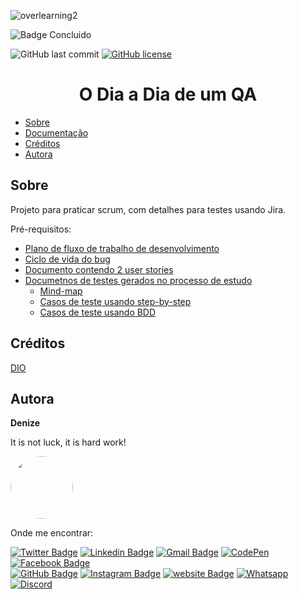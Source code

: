 ![overlearning2](https://github.com/DeBaFig/trilha-net-fundamentos-desafio-cs/assets/46844031/ff80cc08-9167-473c-9c2b-562ea18b223c)

![Badge Concluido](http://img.shields.io/static/v1?label=STATUS&message=CONCLUIDO&color=red&style=for-the-badge)

![GitHub last commit](https://img.shields.io/github/last-commit/DeBaFig/Dio-QA-project) [![GitHub license](https://img.shields.io/github/license/DeBaFig/Dio-QA-project)](https://github.com/DeBaFig/Dio-QA-project/blob/main/LICENSE) 

<h1 align="center">O Dia a Dia de um QA</h1>

<!--ts-->
   * [Sobre](#sobre)
   * [Documentação](#documentação)
   * [Créditos](#créditos)
   * [Autora](#autora)
<!--te-->


## Sobre  

Projeto para praticar scrum, com detalhes para testes usando Jira.

Pré-requisitos:
 * [Plano de fluxo de trabalho de desenvolvimento]()
 * [Ciclo de vida do bug]()
 * [Documento contendo 2 user stories]()
 * [Documetnos de testes gerados no processo de estudo]()
      * [Mind-map]()
      * [Casos de teste usando step-by-step]()
      * [Casos de teste usando BDD]()

## Créditos

 [DIO]([https://www.dio.me/](https://web.dio.me/track/bootcamp-wex-desenvolvimento-net-e-qa))  

## Autora

**Denize**

It is not luck, it is hard work!

<img style="border-radius: 50%;" src="https://user-images.githubusercontent.com/46844031/163518939-915f6e15-200a-4e9c-9f54-9bee6beec89b.jpg" width="100px;" alt=""/>

Onde me encontrar:

[![Twitter Badge](https://img.shields.io/badge/Twitter-1DA1F2?style=for-the-badge&logo=twitter&logoColor=white)](https://twitter.com/Dbassi91)  [![Linkedin Badge](https://img.shields.io/badge/LinkedIn-0077B5?style=for-the-badge&logo=linkedin&logoColor=white)](https://www.linkedin.com/in/dbfigueiredo/)   [![Gmail Badge](	https://img.shields.io/badge/Gmail-D14836?style=for-the-badge&logo=gmail&logoColor=white)](mailto:denize.f.bassi@gmail.com)   [![CodePen](https://img.shields.io/badge/Codepen-000000?style=for-the-badge&logo=codepen&logoColor=white)](https://codepen.io/debafig)   [![Facebook Badge](https://img.shields.io/badge/Facebook-1877F2?style=for-the-badge&logo=facebook&logoColor=white)](https://www.facebook.com/d.bassi91/)  
[![GitHub Badge](https://img.shields.io/badge/GitHub-100000?style=for-the-badge&logo=github&logoColor=white)](https://github.com/DeBaFig)   [![Instagram Badge](https://img.shields.io/badge/Instagram-E4405F?style=for-the-badge&logo=instagram&logoColor=white)](https://www.instagram.com/bassidenize/)   [![website Badge](https://img.shields.io/badge/website-000000?style=for-the-badge&logo=About.me&logoColor=white)](https://debafig.github.io/me/)   [![Whatsapp](https://img.shields.io/badge/WhatsApp-25D366?style=for-the-badge&logo=whatsapp&logoColor=white)](https://whatsa.me/5547935051914)  [![Discord](https://img.shields.io/badge/DeBaFig%235875-%237289DA.svg?style=for-the-badge&logo=discord&logoColor=white)](https://discordapp.com/users/DeBaFig#5875)  
